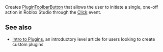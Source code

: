 Creates [PluginToolbarButton](https://developer.roblox.com/en-us/api-reference/class/PluginToolbarButton) that allows the user to initiate a single, one-off action in Roblox Studio through the [Click](https://developer.roblox.com/en-us/api-reference/event/PluginToolbarButton/Click) event.

See also
--------

*   [Intro to Plugins](https://developer.roblox.com/en-us/articles/Intro-to-Plugins), an introductory level article for users looking to create custom plugins